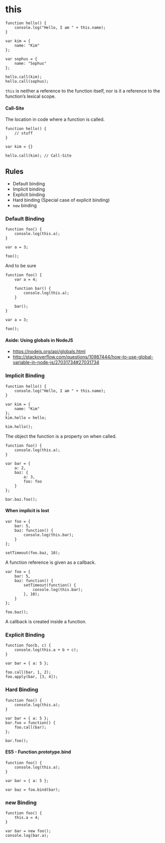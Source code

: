 # this

	function hello() {
		console.log("Hello, I am " + this.name);
	}
	
	var kim = {
		name: "Kim"
	};

	var sophus = {
		name: "Sophus"
	};
	
	hello.call(kim);
	hello.call(sophus);
	
`this` is neither a reference to the function itself, nor is it a reference to the function’s lexical scope.


#### Call-Site

The location in code where a function is called.

	function hello() {
		// stuff
	}

	var kim = {}

	hello.call(kim); // Call-Site
	
## Rules

- Default binding
- Implicit binding
- Explicit binding
- Hard binding (Special case of explicit binding)
- `new` binding


### Default Binding

	function foo() {
		console.log(this.a);
	}
	
	var a = 3;
	
	foo();
	
And to be sure

	function foo() {
		var a = 4;	

		function bar() {	
			console.log(this.a);
		}
		
		bar();
	}
	
	var a = 3;
	
	foo();	

#### Aside: Using globals in NodeJS

- https://nodejs.org/api/globals.html
- http://stackoverflow.com/questions/10987444/how-to-use-global-variable-in-node-js/27031734#27031734


### Implicit Binding

	function hello() {
		console.log("Hello, I am " + this.name);
	}
	
	var kim = {
		name: "Kim"
	};
	kim.hello = hello;
	
	kim.hello();

The object the function is a property on when called.

	function foo() {
    	console.log(this.a);
	}

	var bar = {
    	a: 2,
    	baz: {
       		a: 3,
       		foo: foo
    	}
	};

	bar.baz.foo();

#### When implicit is lost

	var foo = {
    	bar: 5,
    	baz: function() {
    		console.log(this.bar);
		}
	};
	
	setTimeout(foo.baz, 10);


A function reference is given as a callback.

	var foo = {
    	bar: 5,
    	baz: function() {
       		setTimeout(function() {
       			console.log(this.bar);
       		}, 10);
		}
	};
	
	foo.baz();

A callback is created inside a function.


### Explicit Binding

	function foo(b, c) {
		console.log(this.a + b + c);
	}

	var bar = { a: 5 };
	
	foo.call(bar, 1, 2);
	foo.apply(bar, [3, 4]);

### Hard Binding

```
function foo() {
	console.log(this.a);
}

var bar = { a: 5 };
bar.foo = function() {
	foo.call(bar);
};
	
bar.foo();
```

#### ES5 - Function.prototype.bind

```
function foo() {
	console.log(this.a);
}

var bar = { a: 5 };

var baz = foo.bind(bar);
```

### new Binding

```
function foo() {
	this.a = 4;
}

var bar = new foo();
console.log(bar.a);
```

